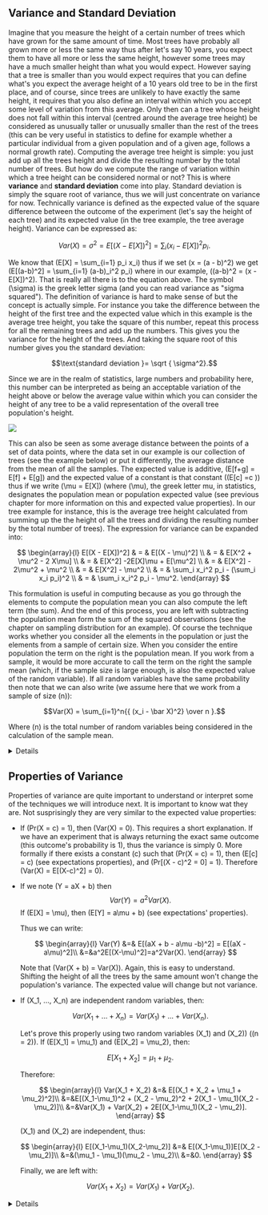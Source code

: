 ## Variance and Standard Deviation

Imagine that you measure the height of a certain number of trees which have grown for the same amount of time. Most trees have probably all grown more or less the same way thus after let's say 10 years, you expect them to have all more or less the same height, however some trees may have a much smaller height than what you would expect. However saying that a tree is smaller than you would expect requires that you can define what's you expect the average height of a 10 years old tree to be in the first place, and of course, since trees are unlikely to have exactly the same height, it requires that you also define an interval within which you accept some level of variation from this average. Only then can a tree whose height does not fall within this interval (centred around the average tree height) be considered as unusually taller or unusually smaller than the rest of the trees (this can be very useful in statistics to define for example whether a particular individual from a given population and of a given age, follows a normal growth rate). Computing the average tree height is simple: you just add up all the trees height and divide the resulting number by the total number of trees. But how do we compute the range of variation within which a tree height can be considered normal or not? This is where **variance** and **standard deviation** come into play. Standard deviation is simply the square root of variance, thus we will just concentrate on variance for now. Technically variance is defined as the expected value of the square difference between the outcome of the experiment (let's say the height of each tree) and its expected value (in the tree example, the tree average height). Variance can be expressed as:

$$Var(X) = \sigma^2 = E[(X - E[X])^2] = \sum_i (x_i - E[X])^2p_i.$$

We know that \(E[X] = \sum_{i=1} p_i x_i\) thus if we set \(x = (a - b)^2\) we get \(E[(a-b)^2] = \sum_{i=1} (a-b)_i^2 p_i\) where in our example, \((a-b)^2 = (x - E[X])^2\). That is really all there is to the equation above. The symbol \(\sigma\) is the greek letter sigma (and you can read variance as "sigma squared"). The definition of variance is hard to make sense of but the concept is actually simple. For instance you take the difference between the height of the first tree and the expected value which in this example is the average tree height, you take the square of this number, repeat this process for all the remaining trees and add up the numbers. This gives you the variance for the height of the trees. And taking the square root of this number gives you the standard deviation:

$$\text{standard deviation }= \sqrt { \sigma^2}.$$

Since we are in the realm of statistics, large numbers and probability here, this number can be interpreted as being an acceptable variation of the height above or below the average value within which you can consider the height of any tree to be a valid representation of the overall tree population's height.

![](/images/monte-carlo-methods/deviation2.png?)

This can also be seen as some average distance between the points of a set of data points, where the data set in our example is our collection of trees (see the example below) or put it differently, the average distance from the mean of all the samples. The expected value is additive, \(E[f+g] = E[f] + E[g]\) and the expected value of a constant is that constant (\(E[c] =c \)) thus if we write \(\mu = E[X]\) (where \(\mu\), the greek letter mu, in statistics, designates the population mean or population expected value (see previous chapter for more information on this and expected value properties). In our tree example for instance, this is the average tree height calculated from summing up the the height of all the trees and dividing the resulting number by the total number of trees). The expression for variance can be expanded into:

$$
\begin{array}{l}
E[(X - E[X])^2] & = & E[(X - \mu)^2] \\
& = & E[X^2 + \mu^2 - 2 X\mu] \\ 
& = & E[X^2] -2E[X]\mu + E[\mu^2] \\
& = & E[X^2] - 2\mu^2 + \mu^2 \\
& = & E[X^2] - \mu^2 \\
& = & \sum_i x_i^2 p_i - (\sum_i x_i p_i)^2 \\
& = & \sum_i x_i^2 p_i - \mu^2.
\end{array}
$$

This formulation is useful in computing because as you go through the elements to compute the population mean you can also compute the left term (the sum). And the end of this process, you are left with subtracting the population mean form the sum of the squared observations (see the chapter on sampling distribution for an example). Of course the technique works whether you consider all the elements in the population or just the elements from a sample of certain size. When you consider the entire population the term on the right is the population mean. If you work from a sample, it would be more accurate to call the term on the right the sample mean (which, if the sample size is large enough, is also the expected value of the random variable). If all random variables have the same probability then note that we can also write (we assume here that we work from a sample of size \(n\)):

$$Var(X) = \sum_{i=1}^n{{ (x_i - \bar X)^2} \over n }.$$

Where \(n\) is the total number of random variables being considered in the calculation of the sample mean.

<details>
**Example**: consider two data sets, set A in which you have the data points {-10, 0, 10, 20, 30} and set B in which you have the data points {8, 9, 10, 12, 12}. If we were to compute the mean of these data sets we would get (-10+0+10+20+30)/50=10 in the first case, and (8+9+10+11+12)/5=10 in the second case. In other words, both sets have the same mean, thus one could think that the sets are quite similar, however looking at the numbers you can tell they are not. It is pretty clear that in the first set the data are far much further apart from each other than with the data in set B. If we were to compute the variance of each data set we would get:  

$$
\begin{array}{l}Var(A) =\sigma_A^2 \\ {\dfrac{(-10-10)^2+(0-10)^2+(10-10)^2+(20-10)^2+(30-10)^2}{5}}= \\{\dfrac{1000}{5}} = 200\\Var(B) = \sigma_B^2 \\ {\dfrac{(8-10)^+(9-10)^2+(10-10)^2+(11-10)^2+(12-10)^2}{5}}= \\\dfrac{10}{5}=2.\end{array}
$$

You want the average difference between each sample and the sample mean, thus you divide the sum of these numbers by the size of the data set (5 in our example). The standard deviation of the set A are set B would be:  

$$\sigma_A = \sqrt {200} = 10\sqrt{2} \text{, } \sigma_B = \sqrt{2}.$$

We can say that the standard deviation of set A is 10 times greater than the standard deviation of set B. Note that if the units of the data points are distance for instance, the unit of variance would be square meters for instance (if we use meters as our unit to measure distances) and standard deviation would be expressed in meters.

If you haven't noticed yet, the main reason why the difference between the random variable (an item of the data set) and the data set mean is raised to the power of 2 is to get rid of the potential sign when the result of this difference is negative (it removes the effect of whether or not the difference is positive or negative).
</details>

## Properties of Variance

Properties of variance are quite important to understand or interpret some of the techniques we will introduce next. It is important to know wat they are. Not susprisingly they are very similar to the expected value properties:

- If \(Pr(X = c) = 1\), then \(Var(X) = 0\). This requires a short explanation. If we have an experiment that is always returning the exact same outcome (this outcome's probability is 1), thus the variance is simply 0. More formally if there exists a constant \(c\) such that \(Pr(X = c) = 1\), then \(E[c] = c\) (see expectations properties), and \(Pr[(X - c)^2 = 0] = 1\). Therefore \(Var(X) = E[(X-c)^2] = 0\).

- If we note \(Y = aX + b\) then $$Var(Y) = a^2 Var(X).$$If \(E[X] = \mu\), then \(E[Y] = a\mu + b\) (see expectations' properties).

  Thus we can write:

  $$
  \begin{array}{l}
  Var(Y) &=& E[(aX + b - a\mu -b)^2] = E[(aX - a\mu)^2]\\
  &=&a^2E[(X-\mu)^2]=a^2Var(X).
  \end{array}
  $$

  Note that \(Var(X + b) = Var(X)\). Again, this is easy to understand. Shifting the height of all the trees by the same amount won't change the population's variance. The expected value will change but not variance.

- If \(X_1, ..., X_n\) are independent random variables, then: 

  $$Var(X_1 + ... + X_n) = Var(X_1) + ... + Var(X_n).$$

  Let's prove this properly using two random variables \(X_1\) and \(X_2\)) (\(n = 2\)). If \(E[X_1] = \mu_1\) and \(E[X_2] = \mu_2\), then:

  $$E[X_1 + X_2] = \mu_1 + \mu_2.$$

  Therefore:

  $$
  \begin{array}{l} 
  Var(X_1 + X_2) &=& E[(X_1 + X_2 + \mu_1 + \mu_2)^2]\\
  &=&E[(X_1-\mu_1)^2 + (X_2 - \mu_2)^2 + 2(X_1 - \mu_1)(X_2 - \mu_2)]\\
  &=&Var(X_1) + Var(X_2) + 2E[(X_1-\mu_1)(X_2 - \mu_2)].
  \end{array}
  $$

  \(X_1\) and \(X_2\) are independent, thus:

  $$
  \begin{array}{l}
  E[(X_1-\mu_1)(X_2-\mu_2)] &=& E[(X_1-\mu_1)]E[(X_2 - \mu_2)]\\
  &=&(\mu_1 - \mu_1)(\mu_2 - \mu_2)\\
  &=&0.
  \end{array}
  $$

  Finally, we are left with:

  $$Var(X_1 + X_2) = Var(X_1) + Var(X_2).$$

<details>
Using the four following equations (keep in mind that the expected value of a random value is a constant, so the expected value of an expected value (a constant) is the expected value itself - fourth equation):  

$$
\begin{array}{l}
E[X + c] = E[X] + c, \\ E[cX] = c E[X], \\ E[X +Y] = E[X]+E[Y],\\E[E[X] = E[X].
\end{array}
$$

We can transform the equation for variance (recall that \((a - b)^2 = a^2 + b^2 - 2ab\)):

$$
\begin{array}{l} 
Var(X) &=& E[(X - E[X])^2] \\ & =& E[X^2 - 2X E[X] + E[X]^2],\\
& =& E[X^2] - 2 E[X] E[X] + E[X]^2, \\ 
& =& E[X^2] - E[X]^2.
\end{array}
$$

This equation is simpler than the original equation.
</details>